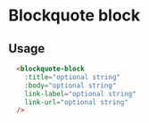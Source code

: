 # Blockquote block

## Usage

```html
  <blockquote-block
    :title="optional string"
    :body="optional string"
    link-label="optional string"
    link-url="optional string"
  />
```
